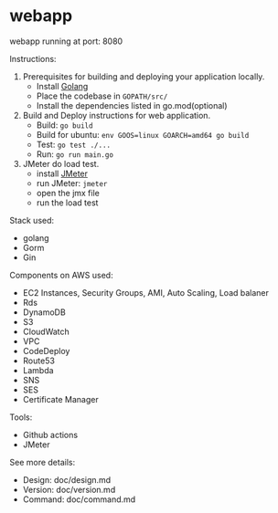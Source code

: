 # webapp
webapp running at port: 8080

Instructions:
1. Prerequisites for building and deploying your application locally.
    - Install [Golang](https://golang.org/dl/)
    - Place the codebase in `GOPATH/src/`
    - Install the dependencies listed in go.mod(optional)
2. Build and Deploy instructions for web application.
    - Build: `go build`
    - Build for ubuntu: `env GOOS=linux GOARCH=amd64 go build`
    - Test: `go test ./...`
    - Run: `go run main.go`
3. JMeter do load test.
   - install [JMeter](https://jmeter.apache.org/)
   - run JMeter: `jmeter`
   - open the jmx file
   - run the load test

Stack used:
- golang
- Gorm
- Gin

Components on AWS used:
- EC2 Instances, Security Groups, AMI, Auto Scaling, Load balaner
- Rds
- DynamoDB
- S3
- CloudWatch
- VPC
- CodeDeploy
- Route53
- Lambda
- SNS
- SES
- Certificate Manager

Tools:
- Github actions
- JMeter

See more details:
- Design:  doc/design.md
- Version: doc/version.md
- Command: doc/command.md